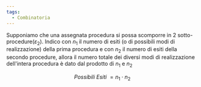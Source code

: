 ```yaml
---
tags:
  - Combinatoria
---
```

Supponiamo che una assegnata procedura si possa scomporre in $2$ sotto-procedure($\varepsilon_{2}$). Indico con $n_1$ il numero di esiti (o di possibili modi di realizzazione) della prima procedura e con $n_2$ il numero di esiti della secondo procedure, allora il numero totale dei diversi modi di realizzazione dell'intera procedura è dato dal prodotto di $n_1$ e $n_2$

$$Possibili \ Esiti \ = n_1 \cdot n_2$$

